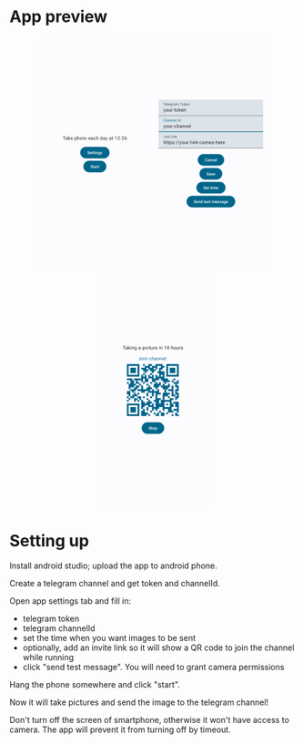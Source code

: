 # App preview

<div align="center">
  <img src="img/main.png" width="200" />
  <img src="img/settings.png" width="200" />
  <img src="img/running.png" width="200" />
</div>

# Setting up

Install android studio; upload the app to android phone.

Create a telegram channel and get token and channelId.

Open app settings tab and fill in:
- telegram token
- telegram channelId
- set the time when you want images to be sent
- optionally, add an invite link so it will show a QR code to join the channel while running
- click "send test message". You will need to grant camera permissions

Hang the phone somewhere and click "start".

Now it will take pictures and send the image to the telegram channel!

Don't turn off the screen of smartphone, otherwise it won't have access to camera. The app will prevent it from turning off by timeout.
